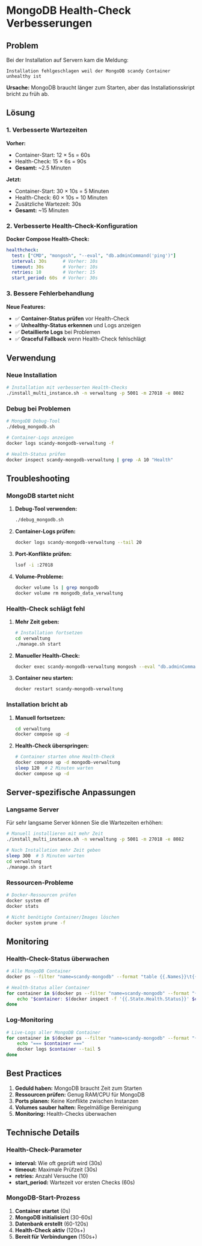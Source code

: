 # MongoDB Health-Check Verbesserungen

## Problem

Bei der Installation auf Servern kam die Meldung:
```
Installation fehlgeschlagen weil der MongoDB scandy Container unhealthy ist
```

**Ursache:** MongoDB braucht länger zum Starten, aber das Installationsskript bricht zu früh ab.

## Lösung

### 1. Verbesserte Wartezeiten

**Vorher:**
- Container-Start: 12 × 5s = 60s
- Health-Check: 15 × 6s = 90s
- **Gesamt:** ~2.5 Minuten

**Jetzt:**
- Container-Start: 30 × 10s = 5 Minuten
- Health-Check: 60 × 10s = 10 Minuten
- Zusätzliche Wartezeit: 30s
- **Gesamt:** ~15 Minuten

### 2. Verbesserte Health-Check-Konfiguration

**Docker Compose Health-Check:**
```yaml
healthcheck:
  test: ["CMD", "mongosh", "--eval", "db.adminCommand('ping')"]
  interval: 30s      # Vorher: 10s
  timeout: 30s       # Vorher: 10s
  retries: 10        # Vorher: 15
  start_period: 60s  # Vorher: 30s
```

### 3. Bessere Fehlerbehandlung

**Neue Features:**
- ✅ **Container-Status prüfen** vor Health-Check
- ✅ **Unhealthy-Status erkennen** und Logs anzeigen
- ✅ **Detaillierte Logs** bei Problemen
- ✅ **Graceful Fallback** wenn Health-Check fehlschlägt

## Verwendung

### Neue Installation

```bash
# Installation mit verbesserten Health-Checks
./install_multi_instance.sh -n verwaltung -p 5001 -m 27018 -e 8082
```

### Debug bei Problemen

```bash
# MongoDB Debug-Tool
./debug_mongodb.sh

# Container-Logs anzeigen
docker logs scandy-mongodb-verwaltung -f

# Health-Status prüfen
docker inspect scandy-mongodb-verwaltung | grep -A 10 "Health"
```

## Troubleshooting

### MongoDB startet nicht

1. **Debug-Tool verwenden:**
   ```bash
   ./debug_mongodb.sh
   ```

2. **Container-Logs prüfen:**
   ```bash
   docker logs scandy-mongodb-verwaltung --tail 20
   ```

3. **Port-Konflikte prüfen:**
   ```bash
   lsof -i :27018
   ```

4. **Volume-Probleme:**
   ```bash
   docker volume ls | grep mongodb
   docker volume rm mongodb_data_verwaltung
   ```

### Health-Check schlägt fehl

1. **Mehr Zeit geben:**
   ```bash
   # Installation fortsetzen
   cd verwaltung
   ./manage.sh start
   ```

2. **Manueller Health-Check:**
   ```bash
   docker exec scandy-mongodb-verwaltung mongosh --eval "db.adminCommand('ping')"
   ```

3. **Container neu starten:**
   ```bash
   docker restart scandy-mongodb-verwaltung
   ```

### Installation bricht ab

1. **Manuell fortsetzen:**
   ```bash
   cd verwaltung
   docker compose up -d
   ```

2. **Health-Check überspringen:**
   ```bash
   # Container starten ohne Health-Check
   docker compose up -d mongodb-verwaltung
   sleep 120  # 2 Minuten warten
   docker compose up -d
   ```

## Server-spezifische Anpassungen

### Langsame Server

Für sehr langsame Server können Sie die Wartezeiten erhöhen:

```bash
# Manuell installieren mit mehr Zeit
./install_multi_instance.sh -n verwaltung -p 5001 -m 27018 -e 8082

# Nach Installation mehr Zeit geben
sleep 300  # 5 Minuten warten
cd verwaltung
./manage.sh start
```

### Ressourcen-Probleme

```bash
# Docker-Ressourcen prüfen
docker system df
docker stats

# Nicht benötigte Container/Images löschen
docker system prune -f
```

## Monitoring

### Health-Check-Status überwachen

```bash
# Alle MongoDB Container
docker ps --filter "name=scandy-mongodb" --format "table {{.Names}}\t{{.Status}}\t{{.Ports}}"

# Health-Status aller Container
for container in $(docker ps --filter "name=scandy-mongodb" --format "{{.Names}}"); do
    echo "$container: $(docker inspect -f '{{.State.Health.Status}}' $container)"
done
```

### Log-Monitoring

```bash
# Live-Logs aller MongoDB Container
for container in $(docker ps --filter "name=scandy-mongodb" --format "{{.Names}}"); do
    echo "=== $container ==="
    docker logs $container --tail 5
done
```

## Best Practices

1. **Geduld haben:** MongoDB braucht Zeit zum Starten
2. **Ressourcen prüfen:** Genug RAM/CPU für MongoDB
3. **Ports planen:** Keine Konflikte zwischen Instanzen
4. **Volumes sauber halten:** Regelmäßige Bereinigung
5. **Monitoring:** Health-Checks überwachen

## Technische Details

### Health-Check-Parameter

- **interval:** Wie oft geprüft wird (30s)
- **timeout:** Maximale Prüfzeit (30s)
- **retries:** Anzahl Versuche (10)
- **start_period:** Wartezeit vor ersten Checks (60s)

### MongoDB-Start-Prozess

1. **Container startet** (0s)
2. **MongoDB initialisiert** (30-60s)
3. **Datenbank erstellt** (60-120s)
4. **Health-Check aktiv** (120s+)
5. **Bereit für Verbindungen** (150s+) 